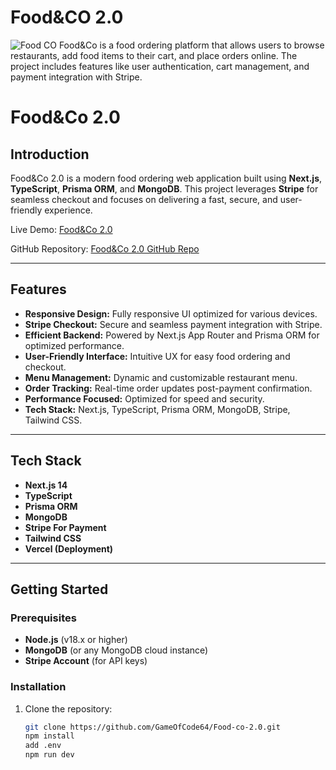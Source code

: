 # Food&CO 2.0
![Food CO](https://github.com/user-attachments/assets/575b515d-b67d-4c8e-82e3-3341a2581995)
Food&Co is a food ordering platform that allows users to browse restaurants, add food items to their cart, and place orders online. The project includes features like user authentication, cart management, and payment integration with Stripe.

# Food&Co 2.0

## Introduction

Food&Co 2.0 is a modern food ordering web application built using **Next.js**, **TypeScript**, **Prisma ORM**, and **MongoDB**. This project leverages **Stripe** for seamless checkout and focuses on delivering a fast, secure, and user-friendly experience.

Live Demo: [Food&Co 2.0](https://food-co-2-0.vercel.app/)

GitHub Repository: [Food&Co 2.0 GitHub Repo](https://github.com/GameOfCode64/Food-co-2.0)

---

## Features

- **Responsive Design:** Fully responsive UI optimized for various devices.
- **Stripe Checkout:** Secure and seamless payment integration with Stripe.
- **Efficient Backend:** Powered by Next.js App Router and Prisma ORM for optimized performance.
- **User-Friendly Interface:** Intuitive UX for easy food ordering and checkout.
- **Menu Management:** Dynamic and customizable restaurant menu.
- **Order Tracking:** Real-time order updates post-payment confirmation.
- **Performance Focused:** Optimized for speed and security.
- **Tech Stack:** Next.js, TypeScript, Prisma ORM, MongoDB, Stripe, Tailwind CSS.

---

## Tech Stack

- **Next.js 14**
- **TypeScript**
- **Prisma ORM**
- **MongoDB**
- **Stripe For Payment**
- **Tailwind CSS**
- **Vercel (Deployment)**

---

## Getting Started

### Prerequisites

- **Node.js** (v18.x or higher)
- **MongoDB** (or any MongoDB cloud instance)
- **Stripe Account** (for API keys)

### Installation

1. Clone the repository:

   ```bash
   git clone https://github.com/GameOfCode64/Food-co-2.0.git
   npm install
   add .env
   npm run dev
```
